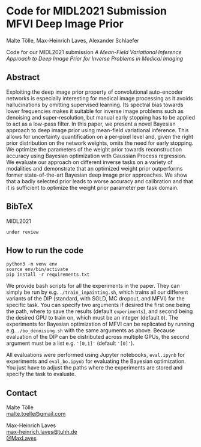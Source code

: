 # Code for MIDL2021 Submission MFVI Deep Image Prior

Malte Tölle, Max-Heinrich Laves, Alexander Schlaefer

Code for our MIDL2021 submission *A Mean-Field Variational Inference Approach to Deep Image Prior for Inverse Problems in Medical Imaging*

## Abstract

Exploiting the deep image prior property of convolutional auto-encoder networks is especially interesting for medical image processing as it avoids hallucinations by omitting supervised learning. Its spectral bias towards lower frequencies makes it suitable for inverse image problems such as denoising and super-resolution, but manual early stopping has to be applied to act as a low-pass filter. In this paper, we present a novel Bayesian approach to deep image prior using mean-field variational inference. This allows for uncertainty quantification on a per-pixel level and, given the right prior distribution on the network weights, omits the need for early stopping. We optimize the parameters of the weight prior towards reconstruction accuracy using Bayesian optimization with Gaussian Process regression. We evaluate our approach on different inverse tasks on a variety of modalities and demonstrate that an optimized weight prior outperforms former state-of-the-art Bayesian deep image prior approaches. We show that a badly selected prior leads to worse accuracy and calibration and that it is sufficient to optimize the weight prior parameter per task domain.

## BibTeX

MIDL2021

```
under review
```

## How to run the code

```
python3 -m venv env
source env/bin/activate
pip install -r requirements.txt
```

We provide bash scripts for all the experiments in the paper.
They can simply be run by e.g. `./train_inpainting.sh`, which trains all our different variants of the DIP (standard, with SGLD, MC dropout, and MFVI) for the specific task. You can specify two arguments if desired the first one being the path, where to save the results (default `experiments`), and second being the desired GPU to train on, which must be an integer (default `0`).
The experiments for Bayesian optimization of MFVI can be replicated by running e.g. `./bo_denoising.sh` with the same arguments as above. Because evaluation of the DIP can be distributed across multiple GPUs, the second argument must be a list e.g. `'[0,1]'` (default `'[0]'`).

All evaluations were performed using Jupyter notebooks, `eval.ipynb` for experiments and `eval_bo.ipynb` for evaluating the Bayesian optimization. You just have to adjust the paths where the experiments are stored and specify the task to evaluate.

## Contact

Malte Tölle  
[malte.toelle@gmail.com](mailto:malte.toelle@gmail.com)  

Max-Heinrich Laves  
[max-heinrich.laves@tuhh.de](mailto:max-heinrich.laves@tuhh.de)  
[@MaxLaves](https://twitter.com/MaxLaves)

